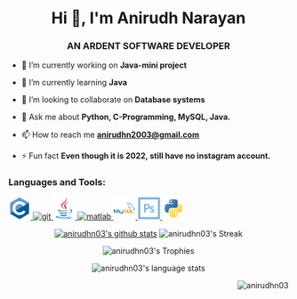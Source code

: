<h1 align="center">Hi 👋, I'm Anirudh Narayan</h1>
<h3 align="center">AN ARDENT SOFTWARE DEVELOPER</h3>




- 🔭 I’m currently working on **Java-mini project**

- 🌱 I’m currently learning **Java**

- 👯 I’m looking to collaborate on **Database systems**

- 💬 Ask me about **Python, C-Programming, MySQL, Java.**

- 📫 How to reach me **anirudhn2003@gmail.com**

- ⚡ Fun fact **Even though it is 2022, still have no instagram account.**


<p align="left">
</p>

<h3 align="left">Languages and Tools:</h3>
<p align="left"> <a href="https://www.cprogramming.com/" target="_blank" rel="noreferrer"> <img src="https://raw.githubusercontent.com/devicons/devicon/master/icons/c/c-original.svg" alt="c" width="40" height="40"/> </a> <a href="https://git-scm.com/" target="_blank" rel="noreferrer"> <img src="https://www.vectorlogo.zone/logos/git-scm/git-scm-icon.svg" alt="git" width="40" height="40"/> </a> <a href="https://www.java.com" target="_blank" rel="noreferrer"> <img src="https://raw.githubusercontent.com/devicons/devicon/master/icons/java/java-original.svg" alt="java" width="40" height="40"/> </a> <a href="https://www.mathworks.com/" target="_blank" rel="noreferrer"> <img src="https://upload.wikimedia.org/wikipedia/commons/2/21/Matlab_Logo.png" alt="matlab" width="40" height="40"/> </a> <a href="https://www.mysql.com/" target="_blank" rel="noreferrer"> <img src="https://raw.githubusercontent.com/devicons/devicon/master/icons/mysql/mysql-original-wordmark.svg" alt="mysql" width="40" height="40"/> </a> <a href="https://www.photoshop.com/en" target="_blank" rel="noreferrer"> <img src="https://raw.githubusercontent.com/devicons/devicon/master/icons/photoshop/photoshop-line.svg" alt="photoshop" width="40" height="40"/> </a> <a href="https://www.python.org" target="_blank" rel="noreferrer"> <img src="https://raw.githubusercontent.com/devicons/devicon/master/icons/python/python-original.svg" alt="python" width="40" height="40"/> </a> </p>


<div align="center">
  
  [![anirudhn03's github stats](https://github-readme-stats.vercel.app/api?username=anirudhn03&show_icons=true&theme=github_dark)](https://github.com/anirudhn03?tab=repositories)
  ![anirudhn03's Streak](http://github-readme-streak-stats.herokuapp.com?user=anirudhn03&theme=github-dark&date_format=j%20M%5B%20Y%5D&border=FFFFFF&ring=4C8EDA&stroke=FFFFFF&dates=1D64D0)
  
  ![anirudhn03's Trophies](https://github-profile-trophy.vercel.app/?username=anirudhn03&rank=-B&column=-1&no-frame=true&margin-w=10)
  
  ![anirudhn03's language stats](https://github-readme-stats.vercel.app/api/top-langs/?username=anirudhn03&theme=github_dark)
    
</div>

<p align="right"> <img src="https://komarev.com/ghpvc/?username=anirudhn03&label=Profile%20views&color=0e75b6&style=flat" alt="anirudhn03" /> </p>
